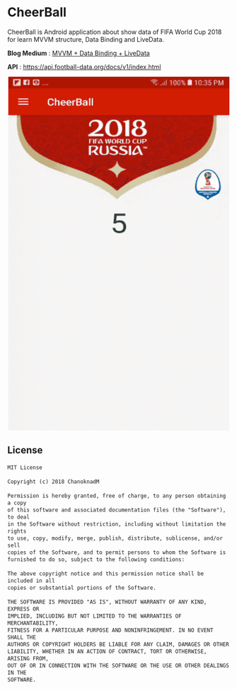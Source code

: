 # CheerBall

CheerBall is Android application about show data of FIFA World Cup 2018 for learn MVVM structure, Data Binding and LiveData.

**Blog Medium** : [MVVM + Data Binding + LiveData](https://medium.com/@annchar/mvvm-databinding-livedata-2c53a8825187)

**API** : https://api.football-data.org/docs/v1/index.html

<p align="center">
<img src="./screenshot/cheerball.gif" width="500" height="800" />
</p>

## License

```
MIT License

Copyright (c) 2018 ChanoknadM

Permission is hereby granted, free of charge, to any person obtaining a copy
of this software and associated documentation files (the "Software"), to deal
in the Software without restriction, including without limitation the rights
to use, copy, modify, merge, publish, distribute, sublicense, and/or sell
copies of the Software, and to permit persons to whom the Software is
furnished to do so, subject to the following conditions:

The above copyright notice and this permission notice shall be included in all
copies or substantial portions of the Software.

THE SOFTWARE IS PROVIDED "AS IS", WITHOUT WARRANTY OF ANY KIND, EXPRESS OR
IMPLIED, INCLUDING BUT NOT LIMITED TO THE WARRANTIES OF MERCHANTABILITY,
FITNESS FOR A PARTICULAR PURPOSE AND NONINFRINGEMENT. IN NO EVENT SHALL THE
AUTHORS OR COPYRIGHT HOLDERS BE LIABLE FOR ANY CLAIM, DAMAGES OR OTHER
LIABILITY, WHETHER IN AN ACTION OF CONTRACT, TORT OR OTHERWISE, ARISING FROM,
OUT OF OR IN CONNECTION WITH THE SOFTWARE OR THE USE OR OTHER DEALINGS IN THE
SOFTWARE. 
```
